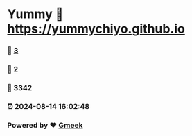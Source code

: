 # Yummy :link: https://yummychiyo.github.io 
### :page_facing_up: [3](https://yummychiyo.github.io/tag.html) 
### :speech_balloon: 2 
### :hibiscus: 3342 
### :alarm_clock: 2024-08-14 16:02:48 
### Powered by :heart: [Gmeek](https://github.com/Meekdai/Gmeek)
